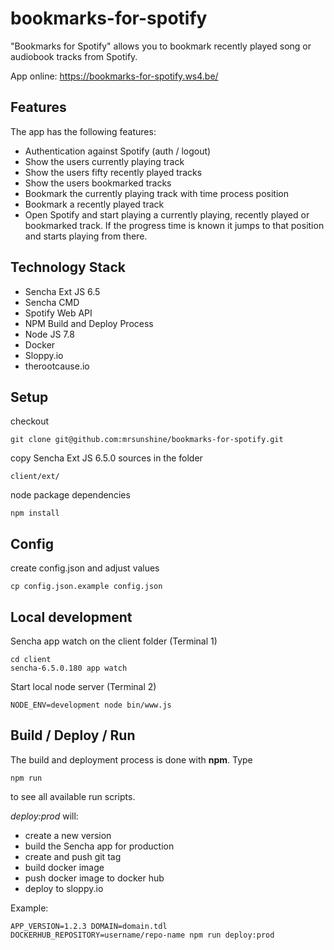 # bookmarks-for-spotify
"Bookmarks for Spotify" allows you to bookmark recently played song or audiobook tracks from Spotify.

App online: https://bookmarks-for-spotify.ws4.be/

## Features

The app has the following features:

* Authentication against Spotify (auth / logout)
* Show the users currently playing track
* Show the users fifty recently played tracks
* Show the users bookmarked tracks
* Bookmark the currently playing track with time process position
* Bookmark a recently played track
* Open Spotify and start playing a currently playing, recently played or bookmarked track. If the progress time is known it jumps to that position and starts playing from there.

## Technology Stack

* Sencha Ext JS 6.5
* Sencha CMD
* Spotify Web API
* NPM Build and Deploy Process
* Node JS 7.8
* Docker
* Sloppy.io
* therootcause.io


## Setup

checkout

    git clone git@github.com:mrsunshine/bookmarks-for-spotify.git

copy Sencha Ext JS 6.5.0 sources in the folder

    client/ext/

node package dependencies

    npm install

## Config

create config.json and adjust values

    cp config.json.example config.json

## Local development

Sencha app watch on the client folder (Terminal 1)

    cd client
    sencha-6.5.0.180 app watch

Start local node server (Terminal 2)

    NODE_ENV=development node bin/www.js


## Build / Deploy / Run

The build and deployment process is done with **npm**.
Type

    npm run

 to see all available run scripts.


*deploy:prod* will:
 * create a new version
 * build the Sencha app for production
 * create and push git tag
 * build docker image
 * push docker image to docker hub
 * deploy to sloppy.io

Example:

    APP_VERSION=1.2.3 DOMAIN=domain.tdl DOCKERHUB_REPOSITORY=username/repo-name npm run deploy:prod


